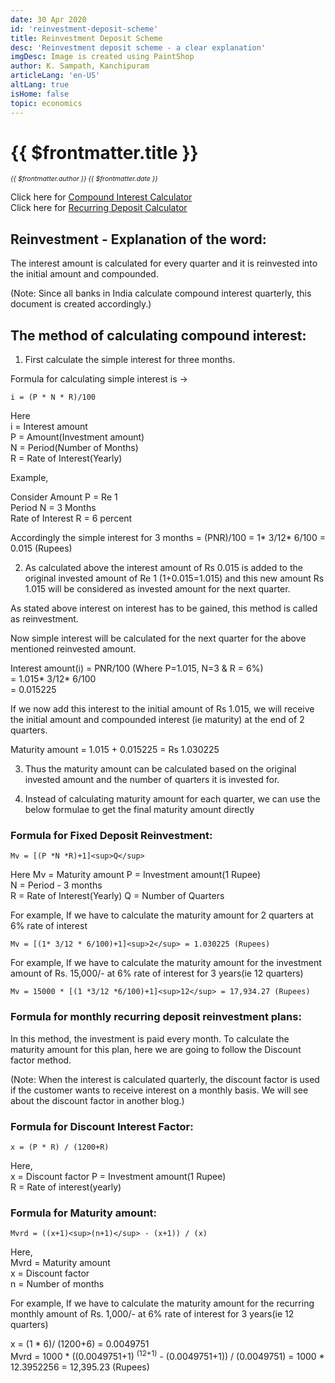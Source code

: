 ```yaml
---
date: 30 Apr 2020
id: 'reinvestment-deposit-scheme'
title: Reinvestment Deposit Scheme
desc: 'Reinvestment deposit scheme - a clear explanation'
imgDesc: Image is created using PaintShop
author: K. Sampath, Kanchipuram
articleLang: 'en-US'
altLang: true
isHome: false
topic: economics
---
```


# {{ $frontmatter.title }}
<i style="font-size: 0.75em;"> {{ $frontmatter.author }} {{ $frontmatter.date }} </i>

Click here for [Compound Interest Calculator](http://thedatatalks.in/custom/economics/compound-interest)  
Click here for [Recurring Deposit Calculator](http://thedatatalks.in/custom/economics/recurring-deposit)

## Reinvestment - Explanation of the word:

The interest amount is calculated for every quarter and it is reinvested into the initial amount and compounded.

(Note: Since all banks in India calculate compound interest quarterly, this document is created accordingly.)

## The method of calculating compound interest:

1. First calculate the simple interest for three months.

Formula for calculating simple interest is -> 

    i = (P * N * R)/100

Here   
i = Interest amount   
P = Amount(Investment amount)  
N = Period(Number of Months)  
R = Rate of Interest(Yearly)   

Example,  

Consider Amount P  = Re 1  
Period N = 3 Months   
Rate of Interest R = 6 percent   

Accordingly the simple interest for 3 months = (PNR)/100 = 1* 3/12* 6/100 = 0.015 (Rupees)

2. As calculated above the interest amount of Rs 0.015 is added to the original invested amount of Re 1 (1+0.015=1.015) and this new amount Rs 1.015 will be considered as invested amount for the next quarter.

As stated above interest on interest has to be gained, this method is called as reinvestment.

Now simple interest will be calculated for the next quarter for the above mentioned reinvested amount.

Interest amount(i)    = PNR/100 (Where P=1.015, N=3 & R = 6%)  
                    = 1.015* 3/12* 6/100  
                    = 0.015225  

If we now add this interest to the initial amount of Rs 1.015, we will receive the initial amount and compounded interest (ie maturity) at the end of 2 quarters.

Maturity amount = 1.015 + 0.015225 = Rs 1.030225

3. Thus the maturity amount can be calculated based on the original invested amount and the number of quarters it is invested for.

4. Instead of calculating maturity amount for each quarter, we can use the below formulae to get the final maturity amount directly

### Formula for Fixed Deposit Reinvestment:

    Mv = [(P *N *R)+1]<sup>Q</sup>

Here 
Mv = Maturity amount 
P = Investment amount(1 Rupee)   
N = Period - 3 months  
R = Rate of Interest(Yearly) 
Q = Number of Quarters 

For example, If we have to calculate the maturity amount for 2 quarters at 6% rate of interest 

    Mv = [(1* 3/12 * 6/100)+1]<sup>2</sup> = 1.030225 (Rupees)

For example, If we have to calculate the maturity amount for the investment amount of Rs. 15,000/- at 6% rate of interest for 3 years(ie 12 quarters)

    Mv = 15000 * [(1 *3/12 *6/100)+1]<sup>12</sup> = 17,934.27 (Rupees)

### Formula for monthly recurring deposit reinvestment plans:

In this method, the investment is paid every month. To calculate the maturity amount for this plan, here we are going to follow the Discount factor method.

(Note: When the interest is calculated quarterly, the discount factor is used if the customer wants to receive interest on a monthly basis. We will see about the discount factor in another blog.)

### Formula for Discount Interest Factor:

    x = (P * R) / (1200+R)

Here,   
x = Discount factor 
P = Investment amount(1 Rupee)  
R = Rate of interest(yearly)  

### Formula for Maturity amount:

    Mvrd = ((x+1)<sup>(n+1)</sup> - (x+1)) / (x)

Here,    
Mvrd = Maturity amount   
x = Discount factor  
n = Number of months  

For example, If we have to calculate the maturity amount for the recurring monthly amount of Rs. 1,000/- at 6% rate of interest for 3 years(ie 12 quarters)

x = (1 * 6)/ (1200+6) = 0.0049751  
Mvrd    = 1000 * ((0.0049751+1) <sup>(12+1)</sup> - (0.0049751+1)) / (0.0049751)
        = 1000 * 12.3952256
        = 12,395.23 (Rupees)



<style>   

</style>